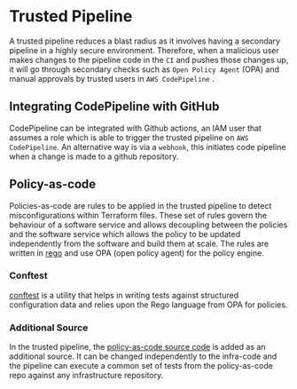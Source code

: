 # Trusted Pipeline

A trusted pipeline reduces a blast radius as it involves having a secondary pipeline in a highly secure environment. Therefore, when a malicious user makes changes to the pipeline code in the `CI` and pushes those changes up, it will go through secondary checks such as `Open Policy Agent` (OPA) and manual approvals by trusted users in `AWS CodePipeline` .


## Integrating CodePipeline with GitHub

CodePipeline can be integrated with Github actions, an IAM user that assumes a role which is able to trigger the trusted pipeline on  `AWS CodePipeline`. An alternative way is via a `webhook`, this initiates code pipeline when a change is made to a github repository.


 ## Policy-as-code

Policies-as-code are rules to be applied in the trusted pipeline to detect misconfigurations within Terraform files. These set of rules govern the behaviour of a software service and allows decoupling between the policies and the software service which allows the policy to be updated independently from the software and build them at scale. The rules are written in [rego](https://www.openpolicyagent.org/docs/latest/policy-language/) and use OPA (open policy agent) for the policy engine.

 ### Conftest

 [conftest](https://www.conftest.dev/) is a utility that helps in writing tests against structured configuration data and relies upon the Rego language from OPA for policies.

 ### Additional Source

 In the trusted pipeline, the [policy-as-code source code](https://github.com/tintulip/policies-as-code) is added as an additional source. It can be changed independently to the infra-code and the pipeline can execute a common set of tests from the policy-as-code repo against any infrastructure repository.